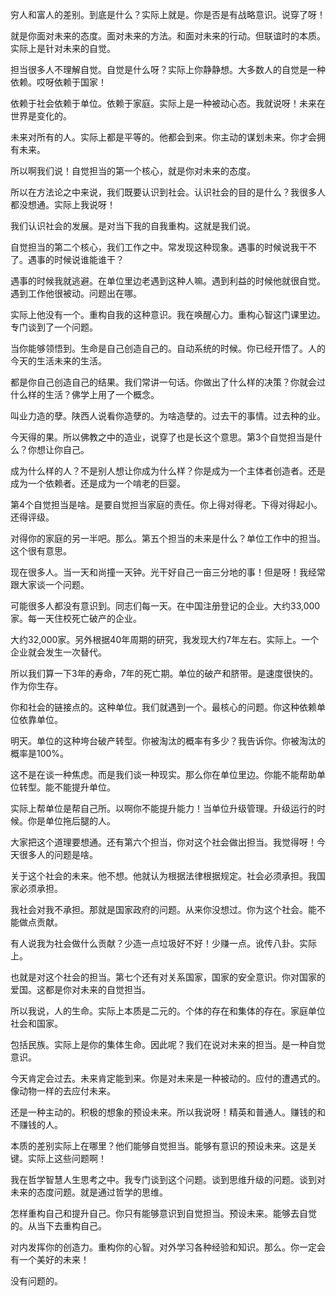 穷人和富人的差别。到底是什么？实际上就是。你是否是有战略意识。说穿了呀！

就是你面对未来的态度。面对未来的方法。和面对未来的行动。但联谊时的本质。实际上是针对未来的自觉。

担当很多人不理解自觉。自觉是什么呀？实际上你静静想。大多数人的自觉是一种依赖。哎呀依赖于国家！

依赖于社会依赖于单位。依赖于家庭。实际上是一种被动心态。我就说呀！未来在世界是变化的。

未来对所有的人。实际上都是平等的。他都会到来。你主动的谋划未来。你才会拥有未来。

所以啊我们说！自觉担当的第一个核心，就是你对未来的态度。

所以在方法论之中来说，我们既要认识到社会。认识社会的目的是什么？我很多人都没想通。实际上我说呀！

我们认识社会的发展。是对当下我的自我重构。这就是我们说。

自觉担当的第二个核心，我们工作之中。常发现这种现象。遇事的时候说我干不了。遇事的时候说谁能谁干？

遇事的时候我就逃避。在单位里边老遇到这种人嘛。遇到利益的时候他就很自觉。遇到工作他很被动。问题出在哪。

实际上他没有一个。重构自我的这种意识。我在唤醒心力。重构心智这门课里边。专门谈到了一个问题。

当你能够领悟到。生命是自己创造自己的。自动系统的时候。你已经开悟了。人的今天的生活未来的生活。

都是你自己创造自己的结果。我们常讲一句话。你做出了什么样的决策？你就会过什么样的生活？佛学上用了一个概念。

叫业力造的孽。陕西人说看你造孽的。为啥造孽的。过去干的事情。过去种的业。

今天得的果。所以佛教之中的造业，说穿了也是长这个意思。第3个自觉担当是什么？你想让你自己。

成为什么样的人？不是别人想让你成为什么样？你是成为一个主体者创造者。还是成为一个依赖者。还是成为一个啃老的巨婴。

第4个自觉担当是啥。是要自觉担当家庭的责任。你上得对得老。下得对得起小。还得评级。

对得你的家庭的另一半吧。那么。第五个担当的未来是什么？单位工作中的担当。这个很有意思。

现在很多人。当一天和尚撞一天钟。光干好自己一亩三分地的事！但是呀！我经常跟大家谈一个问题。

可能很多人都没有意识到。同志们每一天。在中国注册登记的企业。大约33,000家。每一天住校死亡破产的企业。

大约32,000家。另外根据40年周期的研究，我发现大约7年左右。实际上。一个企业就会发生一次替代。

所以我们算一下3年的寿命，7年的死亡期。单位的破产和脐带。是速度很快的。作为你生存。

你和社会的链接点的。这种单位。我们就遇到一个。最核心的问题。你这种依赖单位依靠单位。

明天。单位的这种垮台破产转型。你被淘汰的概率有多少？我告诉你。你被淘汰的概率是100%。

这不是在谈一种焦虑。而是我们谈一种现实。那么你在单位里边。你能不能帮助单位转型。能不能提升单位。

实际上帮单位是帮自己所。以啊你不能提升能力！当单位升级管理。升级运行的时候。你是单位拖后腿的人。

大家把这个道理要想通。还有第六个担当，你对这个社会做出担当。我觉得呀！今天很多人的问题是啥。

关于这个社会的未来。他不想。他就认为根据法律根据规定。社会必须承担。我国家必须承担。

我社会对我不承担。那就是国家政府的问题。从来你没想过。你为这个社会。能不能做点贡献。

有人说我为社会做什么贡献？少造一点垃圾好不好！少赚一点。讹传八卦。实际上。

也就是对这个社会的担当。第七个还有对关系国家，国家的安全意识。你对国家的爱国。这都是你对未来的自觉担当。

所以我说，人的生命。实际上本质是二元的。个体的存在和集体的存在。家庭单位社会和国家。

包括民族。实际上是你的集体生命。因此呢？我们在说对未来的担当。是一种自觉意识。

今天肯定会过去。未来肯定能到来。你是对未来是一种被动的。应付的遭遇式的。像动物一样的去应付未来。

还是一种主动的。积极的想象的预设未来。所以我说呀！精英和普通人。赚钱的和不赚钱的人。

本质的差别实际上在哪里？他们能够自觉担当。能够有意识的预设未来。这是关键。实际上这些问题啊！

我在哲学智慧人生思考之中。我专门谈到这个问题。谈到思维升级的问题。谈到对未来的态度问题。就是通过哲学的思维。

怎样重构自己和提升自己。你只有能够意识到自觉担当。预设未来。能够去自觉的。从当下去重构自己。

对内发挥你的创造力。重构你的心智。对外学习各种经验和知识。那么。你一定会有一个美好的未来！

没有问题的。